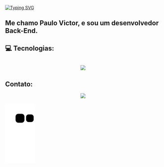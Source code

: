 [![Typing SVG](https://readme-typing-svg.herokuapp.com/?color=0E8AE6&size=35&center=true&vCenter=true&width=1000&lines=Oi,+seja+bem+vindo+ao+meu+perfil!+:%29)](https://git.io/typing-svg)

## Me chamo Paulo Victor, e sou um desenvolvedor Back-End.


## 💻 Tecnologias:

<div align="center">
  <br>
  <img src="https://img.shields.io/badge/Python-3776AB?style=for-the-badge&logo=python&logoColor=white"/>

</div>

## Contato:

<div align="center">
  <a href="mailto:paulo_victor@ufms.br">
      <img class="mail" src="https://img.shields.io/badge/Gmail-D14836?style=for-the-badge&logo=gmail&logoColor=white"/>
  </a>
  </a>
</div>

![snake gif](https://github.com/4lvesgabriel/4lvesgabriel/blob/output/github-contribution-grid-snake.svg)
